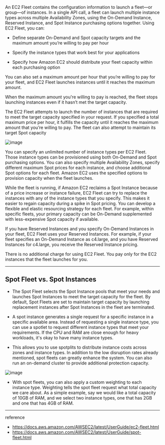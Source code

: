 
An EC2 Fleet contains the configuration information to launch a fleet—or group—of instances. In a single API call, a fleet can launch multiple instance types across multiple Availability Zones, using the On-Demand Instance, Reserved Instance, and Spot Instance purchasing options together. Using EC2 Fleet, you can:

- Define separate On-Demand and Spot capacity targets and the maximum amount you’re willing to pay per hour

- Specify the instance types that work best for your applications

- Specify how Amazon EC2 should distribute your fleet capacity within each purchasing option

You can also set a maximum amount per hour that you’re willing to pay for your fleet, and EC2 Fleet launches instances until it reaches the maximum amount.

When the maximum amount you're willing to pay is reached, the fleet stops launching instances even if it hasn’t met the target capacity.

The EC2 Fleet attempts to launch the number of instances that are required to meet the target capacity specified in your request. If you specified a total maximum price per hour, it fulfills the capacity until it reaches the maximum amount that you’re willing to pay. The fleet can also attempt to maintain its target Spot capacity

![image](https://github.com/rlaisqls/rlaisqls/assets/81006587/9e284444-791b-409d-90a0-6c3f6e44b308)

You can specify an unlimited number of instance types per EC2 Fleet. Those instance types can be provisioned using both On-Demand and Spot purchasing options. You can also specify multiple Availability Zones, specify different maximum Spot prices for each instance, and choose additional Spot options for each fleet. Amazon EC2 uses the specified options to provision capacity when the fleet launches.

While the fleet is running, if Amazon EC2 reclaims a Spot Instance because of a price increase or instance failure, EC2 Fleet can try to replace the instances with any of the instance types that you specify. This makes it easier to regain capacity during a spike in Spot pricing. You can develop a flexible and elastic resourcing strategy for each fleet. For example, within specific fleets, your primary capacity can be On-Demand supplemented with less-expensive Spot capacity if available.

If you have Reserved Instances and you specify On-Demand Instances in your fleet, EC2 Fleet uses your Reserved Instances. For example, if your fleet specifies an On-Demand Instance as c4.large, and you have Reserved Instances for c4.large, you receive the Reserved Instance pricing.

There is no additional charge for using EC2 Fleet. You pay only for the EC2 instances that the fleet launches for you.

---

## Spot Fleet vs. Spot Instances

- The Spot Fleet selects the Spot Instance pools that meet your needs and launches Spot Instances to meet the target capacity for the fleet. By default, Spot Fleets are set to maintain target capacity by launching replacement instances after Spot Instances in the fleet are terminated.

- A spot instance generates a single request for a specific instance in a specific available area. Instead of requesting a single instance type, you can use a spotlet to request different instance types that meet your requirements. If the CPU and RAM are close enough for heavy workloads, it's okay to have many instance types.

- This allows you to use spotplits to distribute instance costs across zones and instance types. In addition to the low disruption rates already mentioned, spot fleets can greatly enhance the system. You can also run an on-demand cluster to provide additional protection capacity.
  
![image](https://github.com/rlaisqls/rlaisqls/assets/81006587/7a0e1e6a-eb39-49b7-bbf0-3a28d5fa4ef3)

- With spot fleets, you can also apply a custom weighting to each instance type. Weighting tells the spot fleet request what total capacity we care about. As a simple example, say we would like a total capacity of 10GB of RAM, and we select two instance types, one that has 2GB and one that has 4GB of RAM.




---

reference
- https://docs.aws.amazon.com/AWSEC2/latest/UserGuide/ec2-fleet.html
- https://docs.aws.amazon.com/AWSEC2/latest/UserGuide/spot-fleet.html